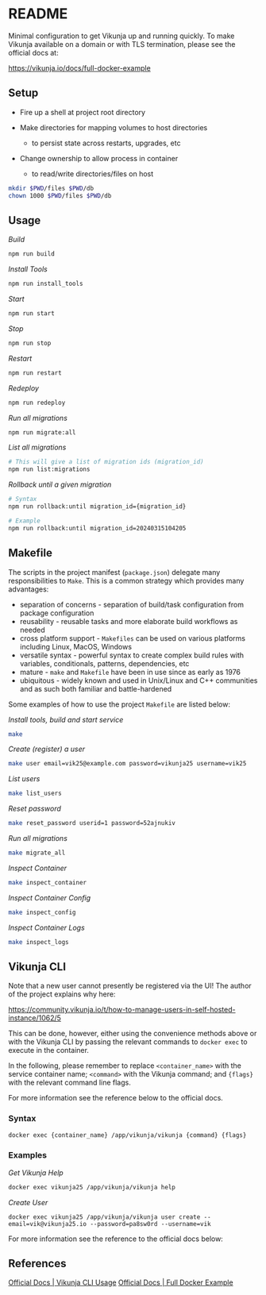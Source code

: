 # README
Minimal configuration to get Vikunja up and running quickly. To make Vikunja available on a domain or with TLS termination, please see the official docs at:

https://vikunja.io/docs/full-docker-example

## Setup

* Fire up a shell at project root directory
  
* Make directories for mapping volumes to host directories
  
  * to persist state across restarts, upgrades, etc
  
* Change ownership to allow process in container 
  
  * to read/write directories/files on host

```sh
mkdir $PWD/files $PWD/db
chown 1000 $PWD/files $PWD/db
```

## Usage

_Build_

```sh
npm run build
```

_Install Tools_

```sh
npm run install_tools
```

_Start_
```sh
npm run start
```

_Stop_
```sh
npm run stop
```

_Restart_
```sh
npm run restart
```

_Redeploy_
```sh
npm run redeploy
```

_Run all migrations_
```sh
npm run migrate:all
```

_List all migrations_
```sh
# This will give a list of migration ids (migration_id)
npm run list:migrations
```

_Rollback until a given migration_
```sh
# Syntax
npm run rollback:until migration_id={migration_id}

# Example
npm run rollback:until migration_id=20240315104205
```

## Makefile

The scripts in the project manifest (`package.json`) delegate many responsibilities to `Make`. This is a common strategy which provides many advantages:

* separation of concerns - separation of build/task configuration from package configuration
* reusability - reusable tasks and more elaborate build workflows as needed
* cross platform support - `Makefiles` can be used on various platforms including Linux, MacOS, Windows
* versatile syntax - powerful syntax to create complex build rules with variables, conditionals, patterns, dependencies, etc
* mature - `make` and `Makefile` have been in use since as early as 1976
* ubiquitous - widely known and used in Unix/Linux and C++ communities and as such both familiar and battle-hardened

Some examples of how to use the project `Makefile` are listed below:

_Install tools, build and start service_

```sh
make
```

_Create (register) a user_


```sh
make user email=vik25@example.com password=vikunja25 username=vik25

```

_List users_


```sh
make list_users
```

_Reset password_

```sh
make reset_password userid=1 password=52ajnukiv
```

_Run all migrations_

```sh
make migrate_all
```

_Inspect Container_

```sh
make inspect_container
```

_Inspect Container Config_

```sh
make inspect_config
```

_Inspect Container Logs_

```sh
make inspect_logs
```

## Vikunja CLI

Note that a new user cannot presently be registered via the UI! The author of the project explains why here: 

https://community.vikunja.io/t/how-to-manage-users-in-self-hosted-instance/1062/5

This can be done, however, either using the convenience methods above or with the Vikunja CLI by passing the relevant commands to `docker exec` to execute in the container. 

In the following, please remember to replace `<container_name>` with the service container name; `<command>` with the Vikunja command; and `{flags}` with the relevant command line flags. 

For more information see the reference below to the official docs.

### Syntax

```sh
docker exec {container_name} /app/vikunja/vikunja {command} {flags}
```

### Examples

_Get Vikunja Help_

```sh
docker exec vikunja25 /app/vikunja/vikunja help
```

_Create User_

```
docker exec vikunja25 /app/vikunja/vikunja user create --email=vik@vikunja25.io --password=pa8sw0rd --username=vik
```

For more information see the reference to the official docs below:


## References

[Official Docs | Vikunja CLI Usage](https://vikunja.io/docs/cli)
[Official Docs | Full Docker Example](https://vikunja.io/docs/full-docker-example)